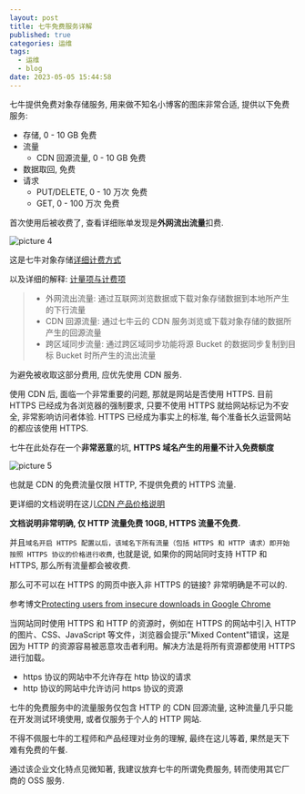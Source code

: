 ```yaml
---
layout: post
title: 七牛免费服务详解
published: true
categories: 运维
tags: 
  - 运维
  - blog
date: 2023-05-05 15:44:58
---
```


七牛提供免费对象存储服务, 用来做不知名小博客的图床非常合适, 提供以下免费服务:

- 存储, 0 - 10 GB 免费
- 流量
  - CDN 回源流量, 0 - 10 GB 免费
- 数据取回, 免费
- 请求
  - PUT/DELETE, 0 - 10 万次 免费
  - GET, 0 - 100 万次 免费

首次使用后被收费了, 查看详细账单发现是**外网流出流量**扣费.

![picture 4](https://s2.loli.net/2023/05/06/eIQwtqmz2osb3KX.png)  

这是七牛对象存储[详细计费方式](https://www.qiniu.com/prices/kodo)

以及详细的解释: [计量项与计费项](https://developer.qiniu.com/kodo/6379/metering-and-billing)

> - 外网流出流量: 通过互联网浏览数据或下载对象存储数据到本地所产生的下行流量
> - CDN 回源流量: 通过七牛云的 CDN 服务浏览或下载对象存储的数据所产生的回源流量
> - 跨区域同步流量: 通过跨区域同步功能将源 Bucket 的数据同步复制到目标 Bucket 时所产生的流出流量

为避免被收取这部分费用, 应优先使用 CDN 服务.

使用 CDN 后, 面临一个非常重要的问题, 那就是网站是否使用 HTTPS. 目前 HTTPS 已经成为各浏览器的强制要求, 只要不使用 HTTPS 就给网站标记为不安全, 非常影响访问者体验. HTTPS 已经成为事实上的标准, 每个准备长久运营网站的都应该使用 HTTPS.

七牛在此处存在一个**非常恶意**的坑, **HTTPS 域名产生的用量不计入免费额度**

![picture 5](https://s2.loli.net/2023/05/06/e8jEXmquzYhgnFL.png)  

也就是 CDN 的免费流量仅限 HTTP, 不提供免费的 HTTPS 流量.

更详细的文档说明在这儿[CDN 产品价格说明](https://developer.qiniu.com/fusion/6843/cdn-product-pricing)

**文档说明非常明确, 仅 HTTP 流量免费 10GB, HTTPS 流量不免费.**

并且`域名开启 HTTPS 配置以后，该域名下所有流量（包括 HTTPS 和 HTTP 请求）即开始按照 HTTPS 协议的价格进行收费`, 也就是说, 如果你的网站同时支持 HTTP 和 HTTPS, 那么所有流量都会被收费.

那么可不可以在 HTTPS 的网页中嵌入非 HTTPS 的链接? 非常明确是不可以的.

参考博文[Protecting users from insecure downloads in Google Chrome](https://blog.chromium.org/2020/02/protecting-users-from-insecure.html)

当网站同时使用 HTTPS 和 HTTP 的资源时，例如在 HTTPS 的网站中引入 HTTP 的图片、CSS、JavaScript 等文件，浏览器会提示"Mixed Content"错误，这是因为 HTTP 的资源容易被恶意攻击者利用。解决方法是将所有资源都使用 HTTPS 进行加载。

- https 协议的网站中不允许存在 http 协议的请求
- http 协议的网站中允许访问 https 协议的资源

七牛的免费服务中的流量服务仅包含 HTTP 的 CDN 回源流量, 这种流量几乎只能在开发测试环境使用, 或者仅服务于个人的 HTTP 网站.

不得不佩服七牛的工程师和产品经理对业务的理解, 最终在这儿等着, 果然是天下难有免费的午餐.

通过该企业文化特点见微知著, 我建议放弃七牛的所谓免费服务, 转而使用其它厂商的 OSS 服务.